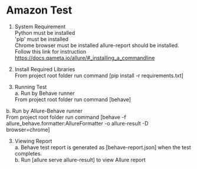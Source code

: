 # Amazon Test
1. System Requirement  
Python must be installed  
'pip' must be installed  
Chrome browser must be installed
allure-report should be installed. Follow this link for instruction https://docs.qameta.io/allure/#_installing_a_commandline  
  
  
2. Install Required Libraries  
From project root folder run command [pip install -r requirements.txt]   

3. Running Test  
a. Run by Behave runner  
From project root folder run command [behave]  

b. Run by Allure-Behave runner  
From project root folder run command [behave -f allure_behave.formatter:AllureFormatter -o allure-result -D browser=chrome]    


3. Viewing Report  
a. Behave test report is generated as [behave-report.json] when the test completes.  
b. Run [allure serve allure-result] to view Allure report
